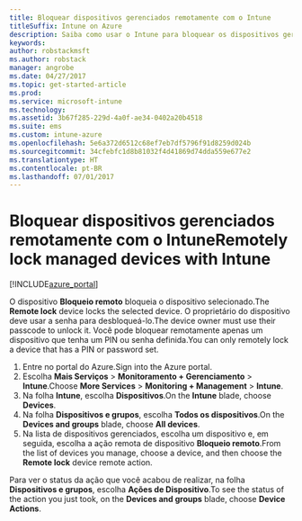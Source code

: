 ```yaml
---
title: Bloquear dispositivos gerenciados remotamente com o Intune
titleSuffix: Intune on Azure
description: Saiba como usar o Intune para bloquear os dispositivos gerenciados remotamente.
keywords: 
author: robstackmsft
ms.author: robstack
manager: angrobe
ms.date: 04/27/2017
ms.topic: get-started-article
ms.prod: 
ms.service: microsoft-intune
ms.technology: 
ms.assetid: 3b67f285-229d-4a0f-ae34-0402a20b4518
ms.suite: ems
ms.custom: intune-azure
ms.openlocfilehash: 5e6a372d6512c68ef7eb7df5796f91d8259d024b
ms.sourcegitcommit: 34cfebfc1d8b81032f4d41869d74dda559e677e2
ms.translationtype: HT
ms.contentlocale: pt-BR
ms.lasthandoff: 07/01/2017
---
```

# <span data-ttu-id="68a3f-103">Bloquear dispositivos gerenciados remotamente com o Intune</span><span class="sxs-lookup"><span data-stu-id="68a3f-103">Remotely lock managed devices with Intune</span></span>
<a id="remotely-lock-managed-devices-with-intune" class="xliff"></a>


[!INCLUDE[azure_portal](./includes/azure_portal.md)]

<span data-ttu-id="68a3f-104">O dispositivo **Bloqueio remoto** bloqueia o dispositivo selecionado.</span><span class="sxs-lookup"><span data-stu-id="68a3f-104">The **Remote lock** device locks the selected device.</span></span> <span data-ttu-id="68a3f-105">O proprietário do dispositivo deve usar a senha para desbloqueá-lo.</span><span class="sxs-lookup"><span data-stu-id="68a3f-105">The device owner must use their passcode to unlock it.</span></span> <span data-ttu-id="68a3f-106">Você pode bloquear remotamente apenas um dispositivo que tenha um PIN ou senha definida.</span><span class="sxs-lookup"><span data-stu-id="68a3f-106">You can only remotely lock a device that has a PIN or password set.</span></span>

1. <span data-ttu-id="68a3f-107">Entre no portal do Azure.</span><span class="sxs-lookup"><span data-stu-id="68a3f-107">Sign into the Azure portal.</span></span>
2. <span data-ttu-id="68a3f-108">Escolha **Mais Serviços** > **Monitoramento + Gerenciamento** > **Intune**.</span><span class="sxs-lookup"><span data-stu-id="68a3f-108">Choose **More Services** > **Monitoring + Management** > **Intune**.</span></span>
3. <span data-ttu-id="68a3f-109">Na folha **Intune**, escolha **Dispositivos**.</span><span class="sxs-lookup"><span data-stu-id="68a3f-109">On the **Intune** blade, choose **Devices**.</span></span>
4. <span data-ttu-id="68a3f-110">Na folha **Dispositivos e grupos**, escolha **Todos os dispositivos**.</span><span class="sxs-lookup"><span data-stu-id="68a3f-110">On the **Devices and groups** blade, choose **All devices**.</span></span>
5. <span data-ttu-id="68a3f-111">Na lista de dispositivos gerenciados, escolha um dispositivo e, em seguida, escolha a ação remota de dispositivo **Bloqueio remoto**.</span><span class="sxs-lookup"><span data-stu-id="68a3f-111">From the list of devices you manage, choose a device, and then choose the **Remote lock** device remote action.</span></span>

<span data-ttu-id="68a3f-112">Para ver o status da ação que você acabou de realizar, na folha **Dispositivos e grupos**, escolha **Ações de Dispositivo**.</span><span class="sxs-lookup"><span data-stu-id="68a3f-112">To see the status of the action you just took, on the **Devices and groups** blade, choose **Device Actions**.</span></span>
